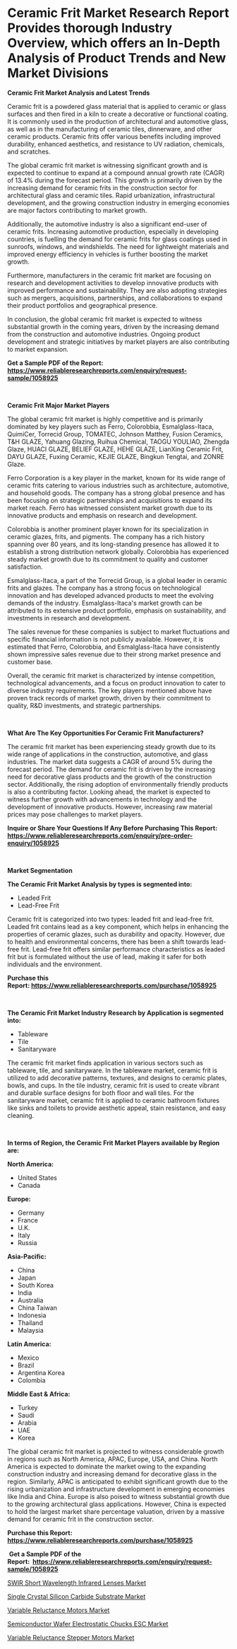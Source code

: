 <p><h1>Ceramic Frit Market Research Report Provides thorough Industry Overview, which offers an In-Depth Analysis of Product Trends and New Market Divisions</h1></p><p><strong>Ceramic Frit Market Analysis and Latest Trends</strong></p>
<p><p>Ceramic frit is a powdered glass material that is applied to ceramic or glass surfaces and then fired in a kiln to create a decorative or functional coating. It is commonly used in the production of architectural and automotive glass, as well as in the manufacturing of ceramic tiles, dinnerware, and other ceramic products. Ceramic frits offer various benefits including improved durability, enhanced aesthetics, and resistance to UV radiation, chemicals, and scratches.</p><p>The global ceramic frit market is witnessing significant growth and is expected to continue to expand at a compound annual growth rate (CAGR) of 13.4% during the forecast period. This growth is primarily driven by the increasing demand for ceramic frits in the construction sector for architectural glass and ceramic tiles. Rapid urbanization, infrastructural development, and the growing construction industry in emerging economies are major factors contributing to market growth.</p><p>Additionally, the automotive industry is also a significant end-user of ceramic frits. Increasing automotive production, especially in developing countries, is fuelling the demand for ceramic frits for glass coatings used in sunroofs, windows, and windshields. The need for lightweight materials and improved energy efficiency in vehicles is further boosting the market growth.</p><p>Furthermore, manufacturers in the ceramic frit market are focusing on research and development activities to develop innovative products with improved performance and sustainability. They are also adopting strategies such as mergers, acquisitions, partnerships, and collaborations to expand their product portfolios and geographical presence.</p><p>In conclusion, the global ceramic frit market is expected to witness substantial growth in the coming years, driven by the increasing demand from the construction and automotive industries. Ongoing product development and strategic initiatives by market players are also contributing to market expansion.</p></p>
<p><strong>Get a Sample PDF of the Report:&nbsp; <a href="https://www.reliableresearchreports.com/enquiry/request-sample/1058925">https://www.reliableresearchreports.com/enquiry/request-sample/1058925</a></strong></p>
<p>&nbsp;</p>
<p><strong>Ceramic Frit Major Market Players</strong></p>
<p><p>The global ceramic frit market is highly competitive and is primarily dominated by key players such as Ferro, Colorobbia, Esmalglass-Itaca, QuimiCer, Torrecid Group, TOMATEC, Johnson Matthey, Fusion Ceramics, T&H GLAZE, Yahuang Glazing, Ruihua Chemical, TAOGU YOULIAO, Zhengda Glaze, HUACI GLAZE, BELIEF GLAZE, HEHE GLAZE, LianXing Ceramic Frit, DAYU GLAZE, Fuxing Ceramic, KEJIE GLAZE, Bingkun Tengtai, and ZONRE Glaze.</p><p>Ferro Corporation is a key player in the market, known for its wide range of ceramic frits catering to various industries such as architecture, automotive, and household goods. The company has a strong global presence and has been focusing on strategic partnerships and acquisitions to expand its market reach. Ferro has witnessed consistent market growth due to its innovative products and emphasis on research and development.</p><p>Colorobbia is another prominent player known for its specialization in ceramic glazes, frits, and pigments. The company has a rich history spanning over 80 years, and its long-standing presence has allowed it to establish a strong distribution network globally. Colorobbia has experienced steady market growth due to its commitment to quality and customer satisfaction.</p><p>Esmalglass-Itaca, a part of the Torrecid Group, is a global leader in ceramic frits and glazes. The company has a strong focus on technological innovation and has developed advanced products to meet the evolving demands of the industry. Esmalglass-Itaca's market growth can be attributed to its extensive product portfolio, emphasis on sustainability, and investments in research and development.</p><p>The sales revenue for these companies is subject to market fluctuations and specific financial information is not publicly available. However, it is estimated that Ferro, Colorobbia, and Esmalglass-Itaca have consistently shown impressive sales revenue due to their strong market presence and customer base.</p><p>Overall, the ceramic frit market is characterized by intense competition, technological advancements, and a focus on product innovation to cater to diverse industry requirements. The key players mentioned above have proven track records of market growth, driven by their commitment to quality, R&D investments, and strategic partnerships.</p></p>
<p>&nbsp;</p>
<p><strong>What Are The Key Opportunities For Ceramic Frit Manufacturers?</strong></p>
<p><p>The ceramic frit market has been experiencing steady growth due to its wide range of applications in the construction, automotive, and glass industries. The market data suggests a CAGR of around 5% during the forecast period. The demand for ceramic frit is driven by the increasing need for decorative glass products and the growth of the construction sector. Additionally, the rising adoption of environmentally friendly products is also a contributing factor. Looking ahead, the market is expected to witness further growth with advancements in technology and the development of innovative products. However, increasing raw material prices may pose challenges to market players.</p></p>
<p><strong>Inquire or Share Your Questions If Any Before Purchasing This Report: <a href="https://www.reliableresearchreports.com/enquiry/pre-order-enquiry/1058925">https://www.reliableresearchreports.com/enquiry/pre-order-enquiry/1058925</a></strong></p>
<p>&nbsp;</p>
<p><strong>Market Segmentation</strong></p>
<p><strong>The Ceramic Frit Market Analysis by types is segmented into:</strong></p>
<p><ul><li>Leaded Frit</li><li>Lead-Free Frit</li></ul></p>
<p><p>Ceramic frit is categorized into two types: leaded frit and lead-free frit. Leaded frit contains lead as a key component, which helps in enhancing the properties of ceramic glazes, such as durability and opacity. However, due to health and environmental concerns, there has been a shift towards lead-free frit. Lead-free frit offers similar performance characteristics as leaded frit but is formulated without the use of lead, making it safer for both individuals and the environment.</p></p>
<p><strong>Purchase this Report:&nbsp;<a href="https://www.reliableresearchreports.com/purchase/1058925">https://www.reliableresearchreports.com/purchase/1058925</a></strong></p>
<p>&nbsp;</p>
<p><strong>The Ceramic Frit Market Industry Research by Application is segmented into:</strong></p>
<p><ul><li>Tableware</li><li>Tile</li><li>Sanitaryware</li></ul></p>
<p><p>The ceramic frit market finds application in various sectors such as tableware, tile, and sanitaryware. In the tableware market, ceramic frit is utilized to add decorative patterns, textures, and designs to ceramic plates, bowls, and cups. In the tile industry, ceramic frit is used to create vibrant and durable surface designs for both floor and wall tiles. For the sanitaryware market, ceramic frit is applied to ceramic bathroom fixtures like sinks and toilets to provide aesthetic appeal, stain resistance, and easy cleaning.</p></p>
<p>&nbsp;</p>
<p><strong>In terms of Region, the Ceramic Frit Market Players available by Region are:</strong></p>
<p>
    <p> <strong> North America: </strong>
        <ul>
            <li>United States</li>
            <li>Canada</li>
        </ul>
        </p> 
    <p> <strong> Europe: </strong>
        <ul>
            <li>Germany</li>
            <li>France</li>
            <li>U.K.</li>
            <li>Italy</li>
            <li>Russia</li>
        </ul>
        </p> 
    <p> <strong> Asia-Pacific: </strong>
        <ul>
            <li>China</li>
            <li>Japan</li>
            <li>South Korea</li>
            <li>India</li>
            <li>Australia</li>
            <li>China Taiwan</li>
            <li>Indonesia</li>
            <li>Thailand</li>
            <li>Malaysia</li>
        </ul>
        </p> 
    <p> <strong> Latin America: </strong>
        <ul>
            <li>Mexico</li>
            <li>Brazil</li>
            <li>Argentina Korea</li>
            <li>Colombia</li>
        </ul>
        </p> 
    <p> <strong> Middle East & Africa: </strong>
        <ul>
            <li>Turkey</li>
            <li>Saudi</li>
            <li>Arabia</li>
            <li>UAE</li>
            <li>Korea</li>
        </ul>
    </p>
    </p>
<p><p>The global ceramic frit market is projected to witness considerable growth in regions such as North America, APAC, Europe, USA, and China. North America is expected to dominate the market owing to the expanding construction industry and increasing demand for decorative glass in the region. Similarly, APAC is anticipated to exhibit significant growth due to the rising urbanization and infrastructure development in emerging economies like India and China. Europe is also poised to witness substantial growth due to the growing architectural glass applications. However, China is expected to hold the largest market share percentage valuation, driven by a massive demand for ceramic frit in the construction sector.</p></p>
<p><strong>Purchase this Report: <a href="https://www.reliableresearchreports.com/purchase/1058925">https://www.reliableresearchreports.com/purchase/1058925</a></strong></p>
<p>&nbsp;<strong>Get a Sample PDF of the Report:&nbsp;&nbsp;<a href="https://www.reliableresearchreports.com/enquiry/request-sample/1058925">https://www.reliableresearchreports.com/enquiry/request-sample/1058925</a></strong></p>
<p><strong></strong></p>
<p><p><a href="https://www.linkedin.com/pulse/swir-short-wavelength-infrared-lenses-market-challenges-ussle/">SWIR Short Wavelength Infrared Lenses Market</a></p><p><a href="https://www.linkedin.com/pulse/single-crystal-silicon-carbide-substrate-market-size-share-rfake/">Single Crystal Silicon Carbide Substrate Market</a></p><p><a href="https://medium.com/@geoanderson1978/variable-reluctance-motors-market-focuses-on-market-share-size-and-projected-forecast-till-2030-3aad691502b3">Variable Reluctance Motors Market</a></p><p><a href="https://www.linkedin.com/pulse/semiconductor-wafer-electrostatic-chucks-esc-market-research-uzwoe/">Semiconductor Wafer Electrostatic Chucks ESC Market</a></p><p><a href="https://medium.com/@mariliehowe/variable-reluctance-stepper-motors-market-size-and-market-trends-complete-industry-overview-2023-38651a3f7f15">Variable Reluctance Stepper Motors Market</a></p></p>